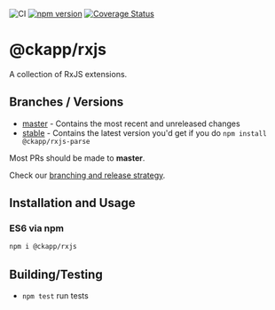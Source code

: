 ![CI](https://github.com/ckapps/rxjs-parse/workflows/CI/badge.svg)
[![npm version](https://badge.fury.io/js/%40ckapp%2Frxjs-parse.svg)](https://www.npmjs.com/@ckapp/rxjs-parse)
[![Coverage Status](https://coveralls.io/repos/github/ckapps/rxjs-parse/badge.svg?branch=master)](https://coveralls.io/github/ckapps/rxjs-parse?branch=master)

# @ckapp/rxjs

A collection of RxJS extensions.

## Branches / Versions

- [master](https://github.com/ckapps/rxjs-parse/commits/master) - Contains the most recent and unreleased changes
- [stable](https://github.com/ckapps/rxjs-parse/tree/release/stable/1.x) - Contains the latest version you'd get if you do `npm install @ckapp/rxjs-parse`

Most PRs should be made to **master**.

Check our [branching and release strategy](https://github.com/ckapps/.github/blob/master/docs/branching.md).

## Installation and Usage

### ES6 via npm

```sh
npm i @ckapp/rxjs
```

## Building/Testing

- `npm test` run tests
